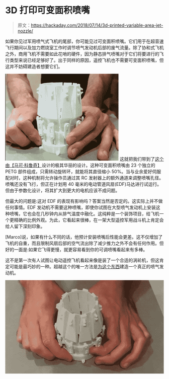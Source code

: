 # 3D 打印可变面积喷嘴

> 原文：<https://hackaday.com/2018/07/14/3d-printed-variable-area-jet-nozzle/>

如果你见过军用喷气式飞机的尾部，你可能见过可变面积喷嘴。它们用于在超音速飞行期间以及加力燃烧室工作时调节喷气发动机后部的废气流量。除了协和式飞机之外，商用飞机不需要如此花哨的硬件，因为静态排气喷嘴对于它们将要进行的飞行类型来说已经足够好了。出于同样的原因，遥控飞机也不需要可变面积喷嘴，但这并不妨碍建造者想要它们。

[![](img/ac5c049ffa04d0149905c55085c1354f.png)](https://hackaday.com/wp-content/uploads/2018/07/jetnozzle_detail.jpg) 这就把我们带到了[这个由【马可·科鲁奇】](https://www.thingiverse.com/thing:2991269)设计的极其华丽的设计。这种可变面积喷嘴由 23 个独立的 PETG 部件组成，只需转动旋转环，就能将其直径缩小 50%。当与业余爱好伺服配对时，这种机制将允许操作员通过其 RC 发射器上的额外通道来调整喷嘴孔径。喷嘴还没有飞行，但正在计划用 40 毫米的电动管道风扇(EDF)马达进行试运行。但由于参数化设计，将其扩大到更大的电机应该不成问题。

但最大的问题是:这对 EDF 的表现有影响吗？答案当然是否定的。这实际上并不做任何事情。EDF 发动机不需要这种喷嘴，即使你试图在大型喷气发动机上安装这种喷嘴，它也会在几秒钟内从排气温度中融化。这纯粹是一个装饰项目，给飞机一个更精确的比例外观。为此，它看起来很棒，在一架大型遥控军用战斗机上肯定会给人留下深刻印象。

[Marco]说，如果有什么不同的话，他预计安装喷嘴后性能会更差。这不仅增加了飞机的自重，而且限制风扇后部的空气流出除了减少推力之外不会有任何作用。但好的一面是:如果它飞得更慢，就更容易看到你的可调喷嘴看起来有多棒。

这不是第一次有人试图让电动遥控飞机看起来像是装了一个合适的涡轮机，但这肯定可能是最巧妙的一种。超越这个的唯一方法是[为这个东西](https://hackaday.com/2017/11/16/your-drone-is-cool-but-its-no-jet-fighter/)建造一个真正的喷气发动机。

[![](img/1d978ecfd53264568f0cdb2a7e22f9b3.png)](https://hackaday.com/wp-content/uploads/2018/07/jetnozzle_anim.gif)